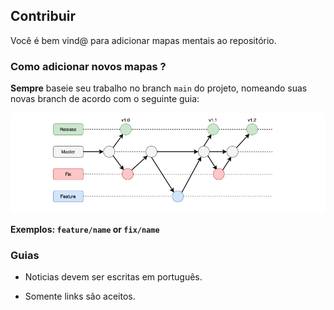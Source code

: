 ## Contribuir

Você é bem vind@ para adicionar mapas mentais ao repositório.

### Como adicionar novos mapas ?

**Sempre** baseie seu trabalho no branch `main` do projeto, nomeando suas novas branch de acordo com o seguinte guia:

![branch](/docs/img/git-branchs.png)

**Exemplos: `feature/name` or `fix/name`**

### Guias

- Noticias devem ser escritas em português.

- Somente links são aceitos.
